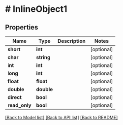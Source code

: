 # # InlineObject1

## Properties

Name | Type | Description | Notes
------------ | ------------- | ------------- | -------------
**short** | **int** |  | [optional] 
**char** | **string** |  | [optional] 
**int** | **int** |  | [optional] 
**long** | **int** |  | [optional] 
**float** | **float** |  | [optional] 
**double** | **double** |  | [optional] 
**direct** | **bool** |  | [optional] 
**read_only** | **bool** |  | [optional] 

[[Back to Model list]](../../README#documentation-for-models) [[Back to API list]](../../README#documentation-for-api-endpoints) [[Back to README]](../../README)


